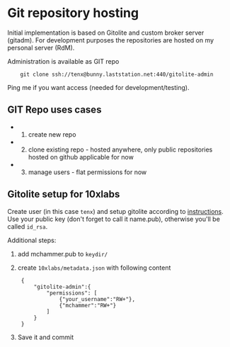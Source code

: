 # Git repository hosting

Initial implementation is based on Gitolite and custom broker server (gitadm). For development purposes the repositories are hosted on my personal server (RdM).

Administration is available as GIT repo

		git clone ssh://tenx@bunny.laststation.net:440/gitolite-admin

Ping me if you want access (needed for development/testing).

## GIT Repo uses cases

* 1. create new repo 
* 2. clone existing repo - hosted anywhere, only public repositories hosted on github applicable for now
* 3. manage users - flat permissions for now

## Gitolite setup for 10xlabs

Create user (in this case `tenx`) and setup gitolite according to [instructions](https://github.com/sitaramc/gitolite/). Use your public key (don't forget to call it name.pub), otherwise you'll be called `id_rsa`.

Additional steps:

1. add mchammer.pub to `keydir/`
2. create `10xlabs/metadata.json` with following content

		{
			"gitolite-admin":{
				"permissions": [
					{"your_username":"RW+"},
					{"mchammer":"RW+"}
				]
			}
		}

3. Save it and commit